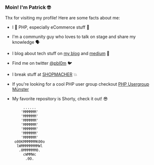 ### Moin! I'm Patrick 🤓

Thx for visiting my profile! Here are some facts about me:

- I 💙 PHP, especially eCommerce stuff 🛒
- I'm a community guy who loves to talk on stage and share my knowledge 🗣
- I blog about tech stuff on [my blog](https://www.patrick-blom.de/) and [medium](https://medium.com/@blomsmail) 📝
- Find me on twitter [@pbl0m](https://twitter.com/pbl0m) 🐦
- I break stuff at [SHOPMACHER](https://www.shopmacher.de/) 💥
- If you're looking for a cool PHP user group checkout [PHP Usergroup Münster](https://github.com/phpugms)
- My favorite repository is Shorty, check it out! 😎 

           ......           
          'MMMMMM'          
          'MMMMMM'          
          'MMMMMM'          
          'MMMMMM'          
          'MMMMMM'          
          'MMMMMM'          
          'MMMMMM'          
       o00KMMMMMMK00o       
        lWMMMMMMMMWl        
         .0MMMMMM0.         
           cWMMWc           
            .0O. 
